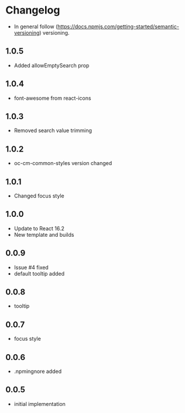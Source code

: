 # Changelog

* In general follow (https://docs.npmjs.com/getting-started/semantic-versioning) versioning.

## <next>

## 1.0.5
* Added allowEmptySearch prop

## 1.0.4
* font-awesome from react-icons

## 1.0.3
* Removed search value trimming

## 1.0.2
* oc-cm-common-styles version changed

## 1.0.1
* Changed focus style

## 1.0.0
* Update to React 16.2
* New template and builds

## 0.0.9
* Issue #4 fixed
* default tooltip added

## 0.0.8
* tooltip

## 0.0.7
* focus style

## 0.0.6
* .npmingnore added

## 0.0.5
* initial implementation
